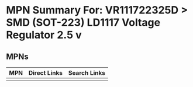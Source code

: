 



# MPN Summary For: VR111722325D > SMD (SOT-223) LD1117 Voltage Regulator 2.5 v

## MPNs
  

|MPN|Direct Links|Search Links|
| :--- | :--- | :--- |
||||
